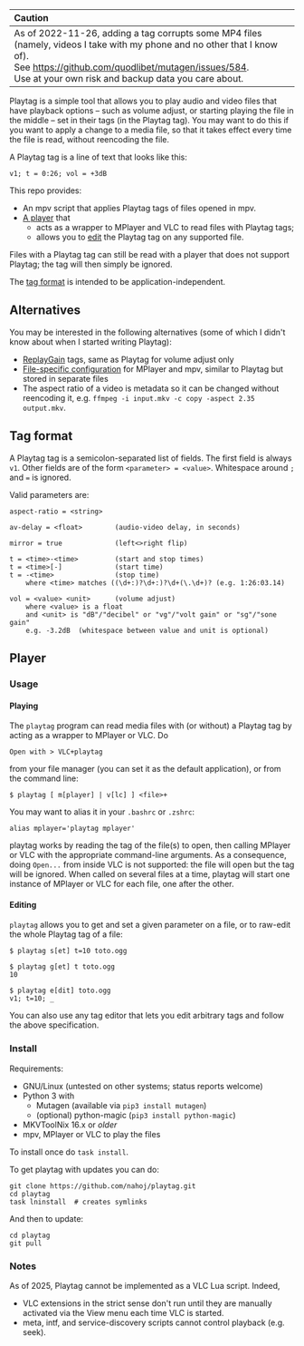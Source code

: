| Caution                                                                                                                                                                                                                                      |
|:---------------------------------------------------------------------------------------------------------------------------------------------------------------------------------------------------------------------------------------------|
| As of 2022-11-26, adding a tag corrupts some MP4 files (namely, videos I take with my phone and no other that I know of).<br/>See https://github.com/quodlibet/mutagen/issues/584. <br/>Use at your own risk and backup data you care about. |

Playtag is a simple tool that allows you to play audio and video files that 
have playback options – such as volume adjust, or starting playing the file in 
the middle – set in their tags (in the Playtag tag). You may want to do this if 
you want to apply a change to a media file, so that it takes effect every time 
the file is read, without reencoding the file.

A Playtag tag is a line of text that looks like this:

    v1; t = 0:26; vol = +3dB

This repo provides:
* An mpv script that applies Playtag tags of files opened in mpv.
* [A player](#player) that
  * acts as a wrapper to MPlayer and VLC to read files with Playtag tags;
  * allows you to [edit](#editing) the Playtag tag on any supported file.

Files with a Playtag tag can still be read with a player that does not support 
Playtag; the tag will then simply be ignored.

The [tag format](#tag-format) is intended to be application-independent.


## Alternatives

You may be interested in the following alternatives (some of which I didn't 
know about when I started writing Playtag):

* [ReplayGain](https://en.wikipedia.org/wiki/ReplayGain) tags, same as Playtag 
for volume adjust only
* [File-specific 
configuration](https://mpv.io/manual/master/#file-specific-configuration-files) 
for MPlayer and mpv, similar to Playtag but stored in separate files
* The aspect ratio of a video is metadata so it can be changed without 
reencoding it, e.g. `ffmpeg -i input.mkv -c copy -aspect 2.35 output.mkv`.


## Tag format

A Playtag tag is a semicolon-separated list of fields. The first field is 
always `v1`. Other fields are of the form `<parameter> = <value>`. Whitespace 
around `;` and `=` is ignored.

Valid parameters are:

    aspect-ratio = <string>

    av-delay = <float>        (audio-video delay, in seconds)

    mirror = true             (left<>right flip)

    t = <time>-<time>         (start and stop times)
    t = <time>[-]             (start time)
    t = -<time>               (stop time)
        where <time> matches ((\d+:)?\d+:)?\d+(\.\d+)? (e.g. 1:26:03.14)

    vol = <value> <unit>      (volume adjust)
        where <value> is a float
        and <unit> is "dB"/"decibel" or "vg"/"volt gain" or "sg"/"sone gain"
        e.g. -3.2dB  (whitespace between value and unit is optional)


## Player
### Usage
#### Playing

The `playtag` program can read media files with (or without) a Playtag tag by acting as a 
wrapper to MPlayer or VLC. Do

    Open with > VLC+playtag

from your file manager (you can set it as the default application), or from the 
command line:

    $ playtag [ m[player] | v[lc] ] <file>+

You may want to alias it in your `.bashrc` or `.zshrc`:

    alias mplayer='playtag mplayer'

playtag works by reading the tag of the file(s) to open, then calling MPlayer 
or VLC with the appropriate command-line arguments. As a consequence, doing 
`Open...` from inside VLC is not supported: the file will open but the 
tag will be ignored. When called on several files at a time, playtag will start 
one instance of MPlayer or VLC for each file, one after the other.


#### Editing

`playtag` allows you to get and set a given parameter on a file, or to 
raw-edit the whole Playtag tag of a file:

    $ playtag s[et] t=10 toto.ogg

    $ playtag g[et] t toto.ogg
    10

    $ playtag e[dit] toto.ogg
    v1; t=10; _

You can also use any tag editor that lets you edit arbitrary tags and follow 
the above specification.


### Install

Requirements:

* GNU/Linux (untested on other systems; status reports welcome)
* Python 3 with
    * Mutagen (available via `pip3 install mutagen`)
    * (optional) python-magic (`pip3 install python-magic`)
* MKVToolNix 16.x or *older*
* mpv, MPlayer or VLC to play the files

To install once do `task install`.

To get playtag with updates you can do:

~~~
git clone https://github.com/nahoj/playtag.git
cd playtag
task lninstall  # creates symlinks
~~~

And then to update:

~~~
cd playtag
git pull
~~~

### Notes

As of 2025, Playtag cannot be implemented as a VLC Lua script. Indeed,

- VLC extensions in the strict sense don't run until they are manually
  activated via the View menu each time VLC is started.
- meta, intf, and service-discovery scripts cannot control playback
  (e.g. seek).
